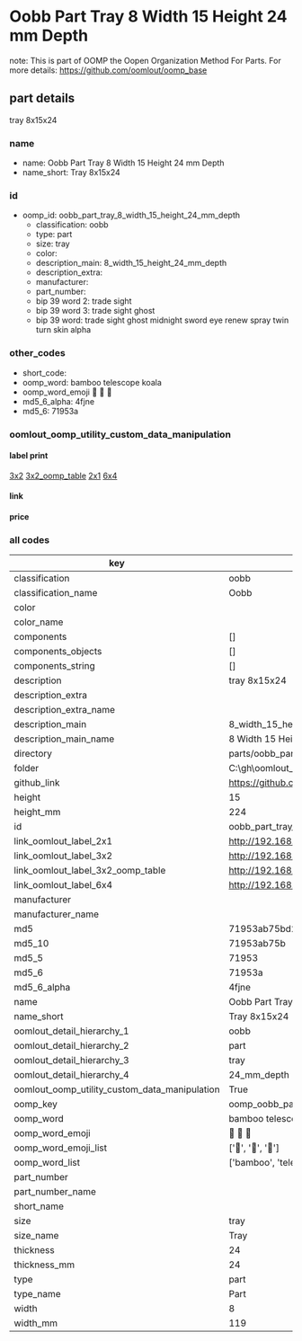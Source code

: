 # Oobb Part Tray 8 Width 15 Height 24 mm Depth  

note: This is part of OOMP the Oopen Organization Method For Parts. For more details: https://github.com/oomlout/oomp_base

##  part details
  



tray 8x15x24



### name
* name: Oobb Part Tray 8 Width 15 Height 24 mm Depth
* name_short: Tray 8x15x24 
### id
* oomp_id: oobb_part_tray_8_width_15_height_24_mm_depth
  * classification: oobb
  * type: part
  * size: tray
  * color: 
  * description_main: 8_width_15_height_24_mm_depth
  * description_extra: 
  * manufacturer: 
  * part_number: 
  * bip 39 word 2: trade sight
  * bip 39 word 3: trade sight ghost
  * bip 39 word: trade sight ghost midnight sword eye renew spray twin turn skin alpha

### other_codes
* short_code: 
* oomp_word: bamboo telescope koala
* oomp_word_emoji :bamboo: :telescope: :koala:
* md5_6_alpha: 4fjne
* md5_6: 71953a






### oomlout_oomp_utility_custom_data_manipulation
#### label print
[3x2](http://192.168.1.245:1112/?label=oomp%204fjne)
[3x2_oomp_table](http://192.168.1.108:1112/?label=oomp%204fjne)
[2x1](http://192.168.1.242:1112/?label=oomp%204fjne)
[6x4](http://192.168.1.55:1112/?label=oomp%204fjne)    

#### link

                              

#### price







### all codes 
| key | value |  
| --- | --- |  
| classification | oobb |  
| classification_name | Oobb |  
| color |  |  
| color_name |  |  
| components | [] |  
| components_objects | [] |  
| components_string | [] |  
| description | tray 8x15x24 |  
| description_extra |  |  
| description_extra_name |  |  
| description_main | 8_width_15_height_24_mm_depth |  
| description_main_name | 8 Width 15 Height 24 mm Depth |  
| directory | parts/oobb_part_tray_8_width_15_height_24_mm_depth |  
| folder | C:\gh\oomlout_oobb_version_4_generated_parts\parts\oobb_part_tray_8_width_15_height_24_mm_depth |  
| github_link | https://github.com/oomlout/oomlout_oomp_part_src/tree/main/parts/oobb_part_tray_8_width_15_height_24_mm_depth |  
| height | 15 |  
| height_mm | 224 |  
| id | oobb_part_tray_8_width_15_height_24_mm_depth |  
| link_oomlout_label_2x1 | http://192.168.1.242:1112/?label=oomp%204fjne |  
| link_oomlout_label_3x2 | http://192.168.1.245:1112/?label=oomp%204fjne |  
| link_oomlout_label_3x2_oomp_table | http://192.168.1.108:1112/?label=oomp%204fjne |  
| link_oomlout_label_6x4 | http://192.168.1.55:1112/?label=oomp%204fjne |  
| manufacturer |  |  
| manufacturer_name |  |  
| md5 | 71953ab75bd2f6c544ee28c6c3320f35 |  
| md5_10 | 71953ab75b |  
| md5_5 | 71953 |  
| md5_6 | 71953a |  
| md5_6_alpha | 4fjne |  
| name | Oobb Part Tray 8 Width 15 Height 24 mm Depth |  
| name_short | Tray 8x15x24  |  
| oomlout_detail_hierarchy_1 | oobb |  
| oomlout_detail_hierarchy_2 | part |  
| oomlout_detail_hierarchy_3 | tray |  
| oomlout_detail_hierarchy_4 | 24_mm_depth |  
| oomlout_oomp_utility_custom_data_manipulation | True |  
| oomp_key | oomp_oobb_part_tray_8_width_15_height_24_mm_depth |  
| oomp_word | bamboo telescope koala |  
| oomp_word_emoji | :bamboo: :telescope: :koala: |  
| oomp_word_emoji_list | [':bamboo:', ':telescope:', ':koala:'] |  
| oomp_word_list | ['bamboo', 'telescope', 'koala'] |  
| part_number |  |  
| part_number_name |  |  
| short_name |  |  
| size | tray |  
| size_name | Tray |  
| thickness | 24 |  
| thickness_mm | 24 |  
| type | part |  
| type_name | Part |  
| width | 8 |  
| width_mm | 119 |  
